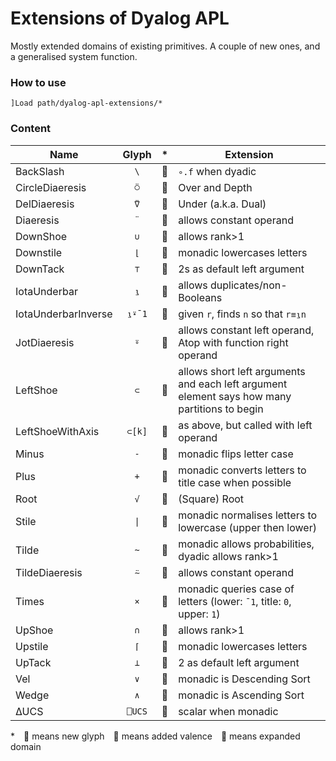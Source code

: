 # Extensions of Dyalog APL

Mostly extended domains of existing primitives. A couple of new ones, and a generalised system function.

### How to use

```APL
]Load path/dyalog-apl-extensions/*
```

### Content

| Name                | Glyph  |  *   | Extension                                                    |
| ------------------- | :----: | :--: | ------------------------------------------------------------ |
| BackSlash           |  `\`   |  🔶   | `∘.f` when dyadic                                            |
| CircleDiaeresis     |  `⍥`   |  🔺   | Over and Depth                                               |
| DelDiaeresis        |  `⍢`   |  🔺   | Under (a.k.a. Dual)                                          |
| Diaeresis           |  `¨`   |  🔵   | allows constant operand                                      |
| DownShoe            |  `∪`   |  🔵   | allows rank>1                                                |
| Downstile           |  `⌊`   |  🔵   | monadic lowercases letters                                   |
| DownTack            |  `⊤`   |  🔶   | 2s as default left argument                                  |
| IotaUnderbar        |  `⍸`   |  🔵   | allows duplicates/non-Booleans                               |
| IotaUnderbarInverse | `⍸⍣¯1` |  🔵   | given `r`, finds `n` so that `r≡⍸n`                          |
| JotDiaeresis        |  `⍤`   |  🔵   | allows constant left operand, Atop with function right operand |
| LeftShoe            |  `⊂`   |  🔵   | allows short left arguments and each left argument element says how many partitions to begin |
| LeftShoeWithAxis    | `⊂[k]` |  🔵   | as above, but called with left operand                       |
| Minus               |  `-`   |  🔵   | monadic flips letter case                                    |
| Plus                |  `+`   |  🔵   | monadic converts letters to title case when possible         |
| Root                |  `√`   |  🔺   | (Square) Root                                                |
| Stile               |  `\|`  |  🔵   | monadic normalises letters to lowercase (upper then lower)   |
| Tilde               |  `~`   |  🔵   | monadic allows probabilities, dyadic allows rank>1           |
| TildeDiaeresis      |  `⍨`   |  🔵   | allows constant operand                                      |
| Times               |  `×`   |  🔵   | monadic queries case of letters (lower: `¯1`, title: `0`, upper: `1`) |
| UpShoe              |  `∩`   |  🔵   | allows rank>1                                                |
| Upstile             |  `⌈`   |  🔵   | monadic lowercases letters                                   |
| UpTack              |  `⊥`   |  🔶   | 2 as default left argument                                   |
| Vel                 |  `∨`   |  🔶   | monadic is Descending Sort                                   |
| Wedge               |  `∧`   |  🔶   | monadic is Ascending Sort                                    |
| ∆UCS                | `⎕UCS` |  🔵   | scalar when monadic                                          |

* 🔺 means new glyph 🔶 means added valence 🔵 means expanded domain
